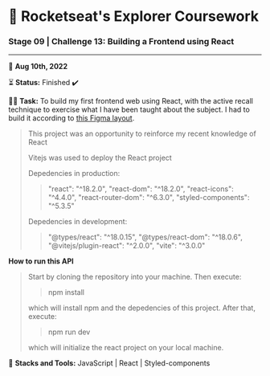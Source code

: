 # 🚀 Rocketseat's Explorer Coursework

### Stage 09 | Challenge 13: Building a Frontend using React

---

📅 **Aug 10th, 2022**

⏳ **Status:** Finished ✔️

👨‍💻 **Task:** To build my first frontend web using React, with the active recall technique to exercise what I have been taught about the subject. I had to build it according to [this Figma layout](https://www.figma.com/file/UObYagRzmvi5PY4HhmzEHM/RocketMovies/duplicate).

> This project was an opportunity to reinforce my recent knowledge of React 
>
> Vitejs was used to deploy the React project
>
> Depedencies in production:
>
>>    "react": "^18.2.0",
>>    "react-dom": "^18.2.0",
>>    "react-icons": "^4.4.0",
>>    "react-router-dom": "^6.3.0",
>>    "styled-components": "^5.3.5"
>
> Depedencies in development:
>
>>    "@types/react": "^18.0.15",
>>    "@types/react-dom": "^18.0.6",
>>    "@vitejs/plugin-react": "^2.0.0",
>>    "vite": "^3.0.0"

**How to run this API**
> Start by cloning the repository into your machine. Then execute:
>> npm install
> 
> which will install npm and the depedencies of this project. After that, execute:
>> npm run dev
> 
> which will initialize the react project on your local machine.

🌱 **Stacks and Tools:** JavaScript | React | Styled-components

